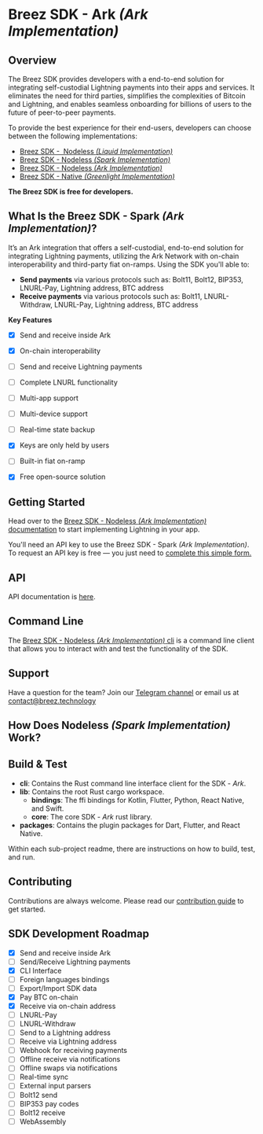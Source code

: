 # Breez SDK - Ark *(Ark Implementation)*

## **Overview**

The Breez SDK provides developers with a end-to-end solution for integrating self-custodial Lightning payments into their apps and services. It eliminates the need for third parties, simplifies the complexities of Bitcoin and Lightning, and enables seamless onboarding for billions of users to the future of peer-to-peer payments.

To provide the best experience for their end-users, developers can choose between the following implementations:

- [Breez SDK -  Nodeless *(Liquid Implementation)*](https://sdk-doc-liquid.breez.technology/)
- [Breez SDK - Nodeless *(Spark Implementation)*](https://sdk-doc-spark.breez.technology/)
- [Breez SDK - Nodeless *(Ark Implementation)*](https://sdk-doc-ark.breez.technology/)
- [Breez SDK - Native *(Greenlight Implementation)*](https://sdk-doc.breez.technology/)


**The Breez SDK is free for developers.**

## **What Is the Breez SDK - Spark *(Ark Implementation)*?**

It’s an Ark integration that offers a self-custodial, end-to-end solution for integrating Lightning payments, utilizing the Ark Network with on-chain interoperability and third-party fiat on-ramps. Using the SDK you'll able to:

- **Send payments** via various protocols such as: Bolt11, Bolt12, BIP353, LNURL-Pay, Lightning address, BTC address
- **Receive payments** via various protocols such as: Bolt11, LNURL-Withdraw, LNURL-Pay, Lightning address, BTC address
  
**Key Features**

- [x] Send and receive inside Ark
- [x] On-chain interoperability
- [ ] Send and receive Lightning payments 
- [ ] Complete LNURL functionality
- [ ] Multi-app support
- [ ] Multi-device support
- [ ] Real-time state backup
- [x] Keys are only held by users
- [ ] Built-in fiat on-ramp
- [x] Free open-source solution


## Getting Started 

Head over to the [Breez SDK - Nodeless *(Ark Implementation)* documentation](https://sdk-doc-ark.breez.technology/) to start implementing Lightning in your app.

You'll need an API key to use the Breez SDK - Spark *(Ark Implementation)*. To request an API key is free — you just need to [complete this simple form.](https://breez.technology/request-api-key/#contact-us-form-sdk)

## **API**

API documentation is [here](https://breez.github.io/breez-sdk-ark/breez_sdk_ark/).

## **Command Line**

The [Breez SDK - Nodeless *(Ark Implementation)* cli](https://github.com/breez/breez-sdk-ark/tree/main/cli) is a command line client that allows you to interact with and test the functionality of the SDK.

## **Support**

Have a question for the team? Join our [Telegram channel](https://t.me/breezsdk) or email us at [contact@breez.technology](mailto:contact@breez.technology) 

## How Does Nodeless *(Spark Implementation)* Work?

## **Build & Test**

- **cli**:  Contains the Rust command line interface client for the SDK - *Ark*.
- **lib**: Contains the root Rust cargo workspace.
    - **bindings**: The ffi bindings for Kotlin, Flutter, Python, React Native, and Swift.
    - **core**: The core SDK - *Ark* rust library.
- **packages**: Contains the plugin packages for Dart, Flutter, and React Native.

Within each sub-project readme, there are instructions on how to build, test, and run.

## **Contributing**

Contributions are always welcome. Please read our [contribution guide](CONTRIBUTING.md) to get started.

## **SDK Development Roadmap**

- [x]  Send and receive inside Ark
- [ ]  Send/Receive Lightning payments
- [x]  CLI Interface
- [ ]  Foreign languages bindings
- [ ]  Export/Import SDK data
- [x]  Pay BTC on-chain
- [x]  Receive via on-chain address
- [ ]  LNURL-Pay
- [ ]  LNURL-Withdraw
- [ ]  Send to a Lightning address
- [ ]  Receive via Lightning address
- [ ]  Webhook for receiving payments
- [ ]  Offline receive via notifications
- [ ]  Offline swaps via notifications
- [ ]  Real-time sync
- [ ]  External input parsers
- [ ]  Bolt12 send
- [ ]  BIP353 pay codes
- [ ]  Bolt12 receive
- [ ]  WebAssembly 
